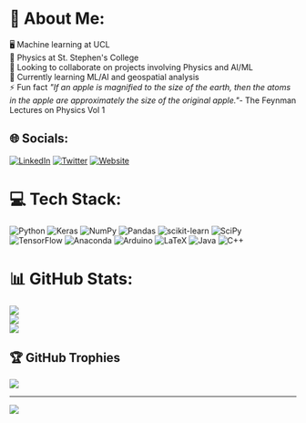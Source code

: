 # 💫 About Me:
🖥️ Machine learning at UCL<br>🔭 Physics at St. Stephen's College <br>👯 Looking to collaborate on projects involving Physics and AI/ML<br>🌱 Currently learning ML/AI and geospatial analysis<br>⚡ Fun fact *"If an apple is magnified to the size of the earth, then the atoms in the apple are approximately the size of the original apple."*- 
The Feynman Lectures on Physics Vol 1


## 🌐 Socials:
[![LinkedIn](https://img.shields.io/badge/LinkedIn-%230077B5.svg?logo=linkedin&logoColor=white)](https://linkedin.com/in/animesh-srivastava-4ab40a184) [![Twitter](https://img.shields.io/badge/Twitter-%231DA1F2.svg?logo=Twitter&logoColor=white)](https://twitter.com/Animesh_7_7) [![Website](https://img.shields.io/badge/Website-000?&logo=GoogleHome&logoColor=blue&style=flat&color=brightgreen)](https://animeshsrivastava.com/) 

# 💻 Tech Stack:
![Python](https://img.shields.io/badge/python-3670A0?style=plastic&logo=python&logoColor=ffdd54) ![Keras](https://img.shields.io/badge/Keras-%23D00000.svg?style=plastic&logo=Keras&logoColor=white) ![NumPy](https://img.shields.io/badge/numpy-%23013243.svg?style=plastic&logo=numpy&logoColor=white) ![Pandas](https://img.shields.io/badge/pandas-%23150458.svg?style=plastic&logo=pandas&logoColor=white) ![scikit-learn](https://img.shields.io/badge/scikit--learn-%23F7931E.svg?style=plastic&logo=scikit-learn&logoColor=white) ![SciPy](https://img.shields.io/badge/SciPy-%230C55A5.svg?style=plastic&logo=scipy&logoColor=%white) ![TensorFlow](https://img.shields.io/badge/TensorFlow-%23FF6F00.svg?style=plastic&logo=TensorFlow&logoColor=white) ![Anaconda](https://img.shields.io/badge/Anaconda-%2344A833.svg?style=plastic&logo=anaconda&logoColor=white) ![Arduino](https://img.shields.io/badge/-Arduino-00979D?style=plastic&logo=Arduino&logoColor=white) ![LaTeX](https://img.shields.io/badge/latex-%23008080.svg?style=plastic&logo=latex&logoColor=white) ![Java](https://img.shields.io/badge/java-%23ED8B00.svg?style=plastic&logo=java&logoColor=white) ![C++](https://img.shields.io/badge/c++-%2300599C.svg?style=plastic&logo=c%2B%2B&logoColor=white)
# 📊 GitHub Stats:
![](https://github-readme-stats.vercel.app/api?username=animesh-77&theme=dark&hide_border=true&include_all_commits=true&count_private=true)<br/>
![](https://github-readme-streak-stats.herokuapp.com/?user=animesh-77&theme=dark&hide_border=true)<br/>
![](https://github-readme-stats.vercel.app/api/top-langs/?username=animesh-77&theme=dark&hide_border=true&include_all_commits=true&count_private=true&layout=compact)

## 🏆 GitHub Trophies
![](https://github-profile-trophy.vercel.app/?username=animesh-77&theme=radical&no-frame=false&no-bg=false&margin-w=4)

---
[![](https://visitcount.itsvg.in/api?id=animesh-77&icon=0&color=0)](https://visitcount.itsvg.in)

<!-- Proudly created with GPRM ( https://gprm.itsvg.in ) -->
